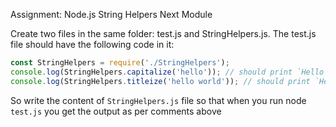 Assignment: Node.js String Helpers Next Module

Create two files in the same folder: test.js and StringHelpers.js. The test.js file should have the following code in it:

```js
const StringHelpers = require('./StringHelpers');
console.log(StringHelpers.capitalize('hello')); // should print `Hello`
console.log(StringHelpers.titleize('hello world')); // should print `Hello World`
```
So write the content of `StringHelpers.js` file so that when you run node `test.js` you get the output as per comments above
